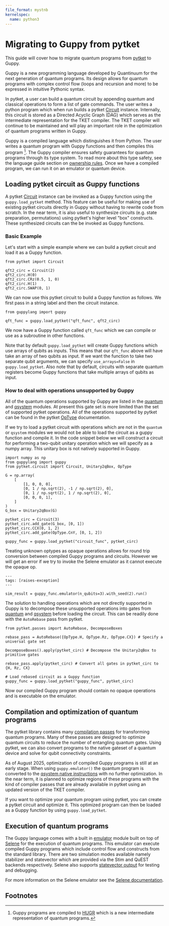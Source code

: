 ```yaml
---
file_format: mystnb
kernelspec:
  name: python3
---
```


# Migrating to Guppy from pytket

This guide will cover how to migrate quantum programs from [pytket](https://docs.quantinuum.com/tket/) to Guppy. 

Guppy is a new programming language developed by Quantinuum for the next generation of quantum programs. Its design allows for quantum programs with complex control flow (loops and recursion and more) to be expressed in intuitive Pythonic syntax.

In pytket, a user can build a quantum circuit by appending quantum and classical operations to form a list of gate commands. The user writes a python program which when run builds a pytket [Circuit](inv:pytket#circuit_class) instance. Internally, this circuit is stored as a Directed Acyclic Graph (DAG) which serves as the intermediate representation for the TKET compiler. The TKET compiler will continue to be maintained and will play an important role in the optimization of quantum programs written in Guppy.

Guppy is a compiled language which distinguishes it from Python. The user writes a quantum program with Guppy functions and then compiles this program [^1]. The Guppy compiler ensures safety guarantees for quantum programs through its type system. To read more about this type safety, see the language guide section on [ownership rules](language_guide/ownership.md). Once we have a compiled program, we can run it on an emulator or quantum device. 


## Loading pytket circuit as Guppy functions

A pytket [Circuit](inv:pytket#circuit_class) instance can be invoked as a Guppy function using the `guppy.load_pytket` method. This feature can be useful for making use of existing pytket circuits directly in Guppy without having to rewrite code from scratch. In the near term, it is also useful to synthesize circuits (e.g. state preparation, permutations) using pytket's higher level "box" constructs. These synthesized circuits can the be invoked as Guppy functions.

### Basic Example

Let's start with a simple example where we can build a pytket circuit and load it as a Guppy function.

```{code-cell} ipython3
from pytket import Circuit

qft2_circ = Circuit(2)
qft2_circ.H(0)
qft2_circ.CRz(0.5, 1, 0)
qft2_circ.H(1)
qft2_circ.SWAP(0, 1)
```

We can now use this pytket circuit to build a Guppy function as follows. We first pass in a string label and then the circuit instance.

```{code-cell} ipython3
from guppylang import guppy

qft_func = guppy.load_pytket("qft_func", qft2_circ)
```

We now have a Guppy function called `qft_func` which we can compile or use as a subroutine in other functions.

Note that by default `guppy.load_pytket` will create Guppy functions which use arrays of qubits as inputs. This means that our `qft_func` above will have take an array of two qubits as input. 
If we want the function to take two separate qubit arguments, we can specify `use_arrays=False` in `guppy.load_pytket`. Also note that by default, circuits with separate quantum registers become Guppy functions that take multiple arrays of qubits as input. 


### How to deal with operations unsupported by Guppy

All of the quantum operations supported by Guppy are listed in the [quantum](api/generated/guppylang.std.quantum.rst) and [qsystem](api/generated/guppylang.std.qsystem.rst) modules. At present this gate set is more limited than the set of supported pytket operations. All of the operations supported by pytket can be found in the pytket [OpType](inv:pytket#optype) documentation.

If we try to load a pytket circuit with operations which are not in the `quantum` or `qsystem` modules
 we would not be able to load the circuit as a guppy function and compile it. 
 In the code snippet below we will construct a circuit for performing a two-qubit unitary operation which we will specify as a numpy array. This unitary box is not natively supported in Guppy.

```{code-cell} ipython3
import numpy as np
from guppylang import guppy
from pytket.circuit import Circuit, Unitary2qBox, OpType

G = np.array(
    [
        [1, 0, 0, 0],
        [0, 1 / np.sqrt(2), -1 / np.sqrt(2), 0],
        [0, 1 / np.sqrt(2), 1 / np.sqrt(2), 0],
        [0, 0, 0, 1],
    ]
)
G_box = Unitary2qBox(G)

pytket_circ = Circuit(3)
pytket_circ.add_gate(G_box, [0, 1])
pytket_circ.CCX(0, 1, 2)
pytket_circ.add_gate(OpType.CnY, [0, 1, 2])

guppy_func = guppy.load_pytket("circuit_func", pytket_circ)
```

Treating unknown optypes as opaque operations allows for round trip conversion between compiled Guppy programs and circuits. However we will get an error if we try to invoke the Selene emulator as it cannot execute the opaque op.

```{code-cell} ipython3
---
tags: [raises-exception]
---

sim_result = guppy_func.emulator(n_qubits=3).with_seed(2).run()
```

The solution to handling operations which are not directly supported in Guppy is to decompose these unsupported operations into gates from [quantum](api/generated/guppylang.std.quantum.rst) and [qsystem](api/generated/guppylang.std.qsystem.rst) before loading the circuit. This can be readily done with the `AutoRebase` pass from pytket.

```{code-cell} ipython3
from pytket.passes import AutoRebase, DecomposeBoxes

rebase_pass = AutoRebase({OpType.H, OpType.Rz, OpType.CX}) # Specify a universal gate set  

DecomposeBoxes().apply(pytket_circ) # Decompose the Unitary2qBox to primitive gates

rebase_pass.apply(pytket_circ) # Convert all gates in pytket_circ to {H, Rz, CX}

# Load rebased circuit as a Guppy function
guppy_func = guppy.load_pytket("guppy_func", pytket_circ)
```

Now our compiled Guppy program should contain no opaque operations and is executable on the emulator.

## Compilation and optimization of quantum programs

The pytket library contains many [compilation passes](https://docs.quantinuum.com/tket/api-docs/passes.html) for transforming quantum programs. Many of these passes are designed to optimize quantum circuits to reduce the number of entangling quantum gates. Using pytket, we can also convert programs to the native gateset of a quantum device and solve for qubit connectivity constraints.

As of August 2025, optimization of compiled Guppy programs is still at an early stage. When using `guppy.emulator()` the quantum program is converted to the [qsystem native instructions](api/generated/guppylang.std.qsystem.rst) with no further optimization. In the near term, it is planned to optimize regions of these programs with the kind of compiler passes that are already available in pytket using an updated version of the TKET compiler.  

If you want to optimize your quantum program using pytket, you can create a pytket circuit and optimize it. This optimized program can then be loaded as a Guppy function by using `guppy.load_pytket`.

## Execution of quantum programs

The Guppy language comes with a built in [emulator](api/emulator.md) module built on top of [Selene](https://github.com/CQCL/selene) for the execution of quantum programs. This emulator can execute compiled Guppy programs which include control flow and constructs from the standard library. There are two simulation modes available namely stabilizer and statevector which are provided via the Stim and QuEST backends respectively. Selene also supports [statevector output](guppylang/examples/state_results.ipynb) for testing and debugging. 

For more information on the Selene emulator see the [Selene documentation](https://docs.quantinuum.com/selene).

## Footnotes 

[^1]: Guppy programs are compiled to [HUGR](https://github.com/cqcl/hugr) which is a new intermediate representation of quantum programs.